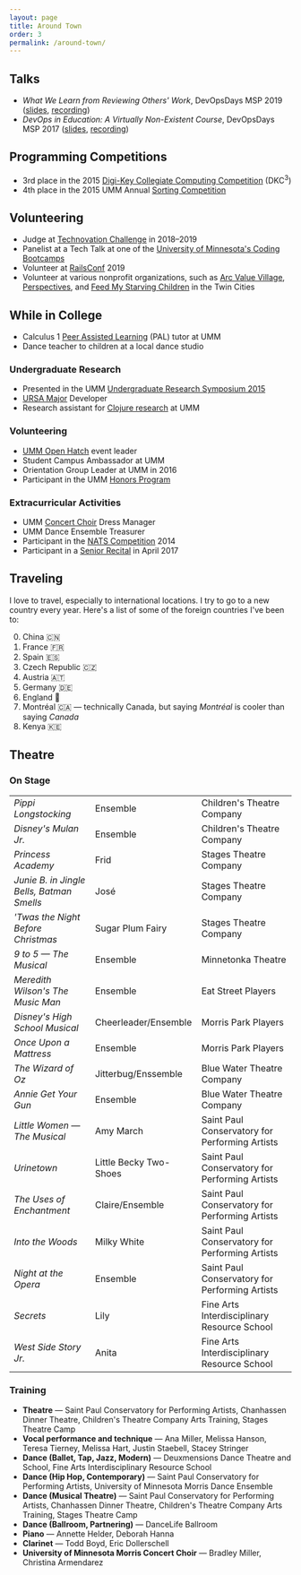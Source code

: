 ```yaml
---
layout: page
title: Around Town
order: 3
permalink: /around-town/
---
```


## Talks

* _What We Learn from Reviewing Others' Work_, DevOpsDays MSP 2019 (<a href="/assets/resources/DevOpsDays_MSP_Ignite_20190806.pdf" target="_blank">slides</a>, <a href="https://devopsdays.org/events/2019-minneapolis/program/emma-sax/" target="_blank">recording</a>)
* _DevOps in Education: A Virtually Non-Existent Course_, DevOpsDays MSP 2017 (<a href="/assets/resources/DevOpsDays_MSP_Ignite_20170725.pdf" target="_blank">slides</a>, <a href="https://devopsdays.org/events/2017-minneapolis/program/emma-sax/" target="_blank">recording</a>)

## Programming Competitions

* 3rd place in the 2015 <a href="https://www.digikey.com/en/resources/edu/dkc3-computing-competition" target="_blank">Digi-Key Collegiate Computing Competition</a> (DKC<sup>3</sup>)
* 4th place in the 2015 UMM Annual <a href="https://github.com/elenam/SortingCompetitionMaterials2015" target="_blank">Sorting Competition</a>


## Volunteering

* Judge at <a href="https://technovationchallenge.org" target="_blank">Technovation Challenge</a> in 2018–2019
* Panelist at a Tech Talk at one of the <a href="https://bootcamp.umn.edu/" target="_blank">University of Minnesota's Coding Bootcamps</a>
* Volunteer at <a href="https://railsconf.org/" target="_blank">RailsConf</a> 2019
* Volunteer at various nonprofit organizations, such as <a href="https://www.arcsvaluevillage.org/volunteer/" target="_blank">Arc Value Village</a>, <a href="https://www.perspectives-family.org/get-involved" target="_blank">Perspectives</a>, and <a href="https://www.fmsc.org/get-involved/" target="_blank">Feed My Starving Children</a> in the Twin Cities

## While in College

* Calculus 1 <a href="https://academics.morris.umn.edu/office-academic-success/peer-assisted-learning-pal" target="_blank">Peer Assisted Learning</a> (PAL) tutor at UMM
* Dance teacher to children at a local dance studio

### Undergraduate Research

* Presented in the UMM <a href="http://www.morris.umn.edu/urs/" target="_blank">Undergraduate Research Symposium 2015
* <a href="https://github.com/emma-sax4/UMM3601ursamajor" target="_blank">URSA Major</a> Developer
* Research assistant for <a href="https://github.com/Clojure-Intro-Course" target="_blank">Clojure research</a> at UMM

### Volunteering

* <a href="https://github.com/OH-UMM/2015/wiki" target="_blank">UMM Open Hatch</a> event leader
* Student Campus Ambassador at UMM
* Orientation Group Leader at UMM in 2016
* Participant in the UMM <a href="https://academics.morris.umn.edu/honors" target="_blank">Honors Program</a>

### Extracurricular Activities

* UMM <a href="https://academics.morris.umn.edu/ensembles/concert-choir" target="_blank">Concert Choir</a> Dress Manager
* UMM Dance Ensemble Treasurer
* Participant in the <a href="http://www.nats.org/competitions.html" target="_blank">NATS Competition</a> 2014
* Participant in a <a href="http://events.morris.umn.edu/event/student_senior_recital_amy_kuller_voice#.Xb7-40VKjOQ" target="_blank">Senior Recital</a> in April 2017

## Traveling

I love to travel, especially to international locations. I try to go to a new country every year. Here's a list of some of the foreign countries I've been to:
<ol start="0">
  <li>China 🇨🇳</li>
  <li>France 🇫🇷</li>
  <li>Spain 🇪🇸</li>
  <li>Czech Republic 🇨🇿</li>
  <li>Austria 🇦🇹</li>
  <li>Germany 🇩🇪</li>
  <li>England 🏴󠁧󠁢󠁥󠁮󠁧󠁿</li>
  <li>Montréal 🇨🇦 — technically Canada, but saying <i>Montréal</i> is cooler than saying <i>Canada</i></li>
  <li>Kenya 🇰🇪</li>
</ol>

## Theatre

### On Stage

<!-- Write tables as described here: https://getbootstrap.com/docs/4.0/content/tables/#always-responsive -->

<div class="table-responsive-sm">
  <table class="table table-hover">
    <tbody>
      <tr>
        <td style="font-style: italic;">Pippi Longstocking</td>
        <td>Ensemble</td>
        <td>Children's Theatre Company</td>
      </tr>
      <tr>
        <td style="font-style: italic;">Disney's Mulan Jr.</td>
        <td>Ensemble</td>
        <td>Children's Theatre Company</td>
        </tr>
      <tr>
        <td style="font-style: italic;">Princess Academy</td>
        <td>Frid</td>
        <td>Stages Theatre Company</td>
      </tr>
      <tr>
        <td style="font-style: italic;">Junie B. in Jingle Bells, Batman Smells</td>
        <td>José</td>
        <td>Stages Theatre Company</td>
      </tr>
      <tr>
        <td style="font-style: italic;">'Twas the Night Before Christmas</td>
        <td>Sugar Plum Fairy</td>
        <td>Stages Theatre Company</td>
      </tr>
      <tr>
        <td style="font-style: italic;">9 to 5 — The Musical</td>
        <td>Ensemble</td>
        <td>Minnetonka Theatre</td>
      </tr>
      <tr>
        <td style="font-style: italic;">Meredith Wilson's The Music Man</td>
        <td>Ensemble</td>
        <td>Eat Street Players</td>
      </tr>
      <tr>
        <td style="font-style: italic;">Disney's High School Musical</td>
        <td>Cheerleader/Ensemble</td>
        <td>Morris Park Players</td>
      </tr>
      <tr>
        <td style="font-style: italic;">Once Upon a Mattress</td>
        <td>Ensemble</td>
        <td>Morris Park Players</td>
      </tr>
      <tr>
        <td style="font-style: italic;">The Wizard of Oz</td>
        <td>Jitterbug/Enssemble</td>
        <td>Blue Water Theatre Company</td>
      </tr>
      <tr>
        <td style="font-style: italic;">Annie Get Your Gun</td>
        <td>Ensemble</td>
        <td>Blue Water Theatre Company</td>
      </tr>
      <tr>
        <td style="font-style: italic;">Little Women — The Musical</td>
        <td>Amy March</td>
        <td>Saint Paul Conservatory for Performing Artists</td>
      </tr>
      <tr>
        <td style="font-style: italic;">Urinetown</td>
        <td>Little Becky Two-Shoes</td>
        <td>Saint Paul Conservatory for Performing Artists</td>
      </tr>
      <tr>
        <td style="font-style: italic;">The Uses of Enchantment</td>
        <td>Claire/Ensemble</td>
        <td>Saint Paul Conservatory for Performing Artists</td>
      </tr>
      <tr>
        <td style="font-style: italic;">Into the Woods</td>
        <td>Milky White</td>
        <td>Saint Paul Conservatory for Performing Artists</td>
      </tr>
      <tr>
        <td style="font-style: italic;">Night at the Opera</td>
        <td>Ensemble</td>
        <td>Saint Paul Conservatory for Performing Artists</td>
      </tr>
      <tr>
        <td style="font-style: italic;">Secrets</td>
        <td>Lily</td>
        <td>Fine Arts Interdisciplinary Resource School</td>
      </tr>
      <tr>
        <td style="font-style: italic;">West Side Story Jr.</td>
        <td>Anita</td>
        <td>Fine Arts Interdisciplinary Resource School</td>
      </tr>
    </tbody>
  </table>
</div>

### Training

* **Theatre** — Saint Paul Conservatory for Performing Artists, Chanhassen Dinner Theatre, Children's Theatre Company Arts Training, Stages Theatre Camp
* **Vocal performance and technique** — Ana Miller, Melissa Hanson, Teresa Tierney, Melissa Hart, Justin Staebell, Stacey Stringer
* **Dance (Ballet, Tap, Jazz, Modern)** — Deuxmensions Dance Theatre and School, Fine Arts Interdisciplinary Resource School
* **Dance (Hip Hop, Contemporary)** — Saint Paul Conservatory for Performing Artists, University of Minnesota Morris Dance Ensemble
* **Dance (Musical Theatre)** — Saint Paul Conservatory for Performing Artists, Chanhassen Dinner Theatre, Children's Theatre Company Arts Training, Stages Theatre Camp
* **Dance (Ballroom, Partnering)** — DanceLife Ballroom
* **Piano** — Annette Helder, Deborah Hanna
* **Clarinet** — Todd Boyd, Eric Dollerschell
* **University of Minnesota Morris Concert Choir** — Bradley Miller, Christina Armendarez
